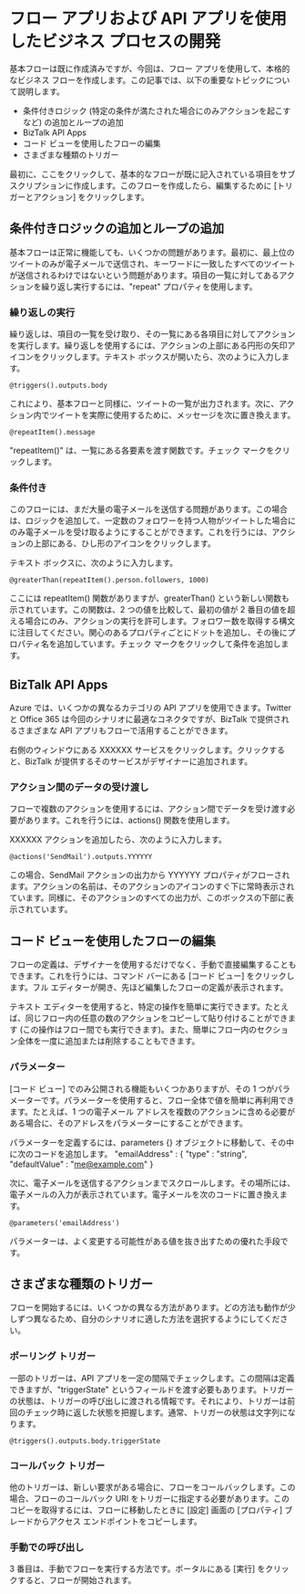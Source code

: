 ﻿<properties 
	pageTitle="ビジネス プロセスの作成" 
	description="ビジネス プロセスの作成" 
	authors="stepsic-microsoft-com" 
	manager="dwrede" 
	editor="" 
	services="app-service-logic" 
	documentationCenter=""/>



<tags
	ms.service="app-service-logic"
	ms.workload="web"
	ms.tgt_pltfrm="na"
	ms.devlang="na"
	ms.topic="article"
	ms.date="02/24/2015"
	ms.author="stepsic"/>

# フロー アプリおよび API アプリを使用したビジネス プロセスの開発

基本フローは既に作成済みですが、今回は、フロー アプリを使用して、本格的なビジネス フローを作成します。この記事では、以下の重要なトピックについて説明します。

- 条件付きロジック (特定の条件が満たされた場合にのみアクションを起こすなど) の追加とループの追加
- BizTalk API Apps
- コード ビューを使用したフローの編集
- さまざまな種類のトリガー

最初に、ここをクリックして、基本的なフローが既に記入されている項目をサブスクリプションに作成します。このフローを作成したら、編集するために [トリガーとアクション] をクリックします。

## 条件付きロジックの追加とループの追加

基本フローは正常に機能しても、いくつかの問題があります。最初に、最上位のツイートのみが電子メールで送信され、キーワードに一致したすべてのツイートが送信されるわけではないという問題があります。項目の一覧に対してあるアクションを繰り返し実行するには、"repeat" プロパティを使用します。

### 繰り返しの実行

繰り返しは、項目の一覧を受け取り、その一覧にある各項目に対してアクションを実行します。繰り返しを使用するには、アクションの上部にある円形の矢印アイコンをクリックします。テキスト ボックスが開いたら、次のように入力します。

    @triggers().outputs.body

これにより、基本フローと同様に、ツイートの一覧が出力されます。次に、アクション内でツイートを実際に使用するために、メッセージを次に置き換えます。

    @repeatItem().message

"repeatItem()" は、一覧にある各要素を渡す関数です。チェック マークをクリックします。

### 条件付き

このフローには、まだ大量の電子メールを送信する問題があります。この場合は、ロジックを追加して、一定数のフォロワーを持つ人物がツイートした場合にのみ電子メールを受け取るようにすることができます。これを行うには、アクションの上部にある、ひし形のアイコンをクリックします。 

テキスト ボックスに、次のように入力します。

    @greaterThan(repeatItem().person.followers, 1000)

ここには repeatItem() 関数がありますが、greaterThan() という新しい関数も示されています。この関数は、2 つの値を比較して、最初の値が 2 番目の値を超える場合にのみ、アクションの実行を許可します。フォロワー数を取得する構文に注目してください。関心のあるプロパティごとにドットを追加し、その後にプロパティ名を追加しています。チェック マークをクリックして条件を追加します。

## BizTalk API Apps

Azure では、いくつかの異なるカテゴリの API アプリを使用できます。Twitter と Office 365 は今回のシナリオに最適なコネクタですが、BizTalk で提供されるさまざまな API アプリもフローで活用することができます。

右側のウィンドウにある XXXXXX サービスをクリックします。クリックすると、BizTalk が提供するそのサービスがデザイナーに追加されます。

### アクション間のデータの受け渡し

フローで複数のアクションを使用するには、アクション間でデータを受け渡す必要があります。これを行うには、actions() 関数を使用します。 

XXXXXX アクションを追加したら、次のように入力します。

    @actions('SendMail').outputs.YYYYYY

この場合、SendMail アクションの出力から YYYYYY プロパティがフローされます。アクションの名前は、そのアクションのアイコンのすぐ下に常時表示されています。同様に、そのアクションのすべての出力が、このボックスの下部に表示されています。

## コード ビューを使用したフローの編集

フローの定義は、デザイナーを使用するだけでなく、手動で直接編集することもできます。これを行うには、コマンド バーにある [コード ビュー] をクリックします。フル エディターが開き、先ほど編集したフローの定義が表示されます。

テキスト エディターを使用すると、特定の操作を簡単に実行できます。たとえば、同じフロー内の任意の数のアクションをコピーして貼り付けることができます (この操作はフロー間でも実行できます)。また、簡単にフロー内のセクション全体を一度に追加または削除することもできます。

### パラメーター

[コード ビュー] でのみ公開される機能もいくつかありますが、その 1 つがパラメーターです。パラメーターを使用すると、フロー全体で値を簡単に再利用できます。たとえば、1 つの電子メール アドレスを複数のアクションに含める必要がある場合に、そのアドレスをパラメーターにすることができます。

パラメーターを定義するには、parameters {} オブジェクトに移動して、その中に次のコードを追加します。
    "emailAddress" : {
	    "type" : "string",
	    "defaultValue" : "me@example.com"
    }

次に、電子メールを送信するアクションまでスクロールします。その場所には、電子メールの入力が表示されています。電子メールを次のコードに置き換えます。

    @parameters('emailAddress')

パラメーターは、よく変更する可能性がある値を抜き出すための優れた手段です。

## さまざまな種類のトリガー

フローを開始するには、いくつかの異なる方法があります。どの方法も動作が少しずつ異なるため、自分のシナリオに適した方法を選択するようにしてください。

### ポーリング トリガー

一部のトリガーは、API アプリを一定の間隔でチェックします。この間隔は定義できますが、"triggerState" というフィールドを渡す必要もあります。トリガーの状態は、トリガーの呼び出しに渡される情報です。それにより、トリガーは前回のチェック時に返した状態を把握します。通常、トリガーの状態は文字列になります。

    @triggers().outputs.body.triggerState

### コールバック トリガー

他のトリガーは、新しい要求がある場合に、フローをコールバックします。この場合、フローのコールバック URI をトリガーに指定する必要があります。このコピーを取得するには、フローに移動したときに [設定] 画面の [プロパティ] ブレードからアクセス エンドポイントをコピーします。 

### 手動での呼び出し

3 番目は、手動でフローを実行する方法です。ポータルにある [実行] をクリックすると、フローが開始されます。 

<!--HONumber=49-->